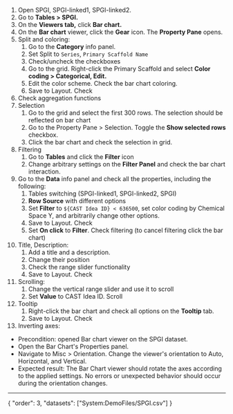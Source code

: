 1. Open SPGI, SPGI-linked1, SPGI-linked2.
2. Go to **Tables > SPGI.**
3. On the **Viewers tab,** click **Bar chart.**
4. On the **Bar chart** viewer, click the **Gear** icon. The **Property Pane** opens.
5. Split and coloring:
    1. Go to the **Category** info panel.
    2. Set Split to `Series`, `Primary Scaffold Name`
    3. Check/uncheck the checkboxes
    4. Go to the grid. Right-click the Primary Scaffold and select **Color coding > Categorical, Edit.**
    5. Edit the color scheme. Check the bar chart coloring.
    6. Save to Layout. Check
6. Check aggregation functions
7. Selection
    1. Go to the grid and select the first 300 rows. The selection should be reflected on bar chart
    2. Go to the Property Pane > Selection. Toggle the **Show selected rows** checkbox.
    3. Click the bar chart and check the selection in grid.
8. Filtering
    1. Go to **Tables** and click the **Filter** icon
    2. Change arbitrary settings on the **Filter Panel** and check the bar chart interaction.
9. Go to the **Data** info panel and check all the properties, including the following:
    1. Tables switching (SPGI-linked1, SPGI-linked2, SPGI)
    2. **Row Source** with different options
    3. Set **Filter** to `${CAST Idea ID} < 636500`, set color coding by Chemical Space Y, and arbitrarily change other options.
    4. Save to Layout. Check
    5. Set **On click** to **Filter**. Check filtering (to cancel filtering click the bar chart)
10. Title, Description:
    1. Add a title and a description.
    2. Change their position
    3. Check the range slider functionality
    4. Save to Layout. Check
11. Scrolling:
    1. Change the vertical range slider and use it to scroll
    2. Set **Value** to CAST Idea ID. Scroll
12. Tooltip
    1. Right-click the bar chart and check all options on the **Tooltip** tab.
    2. Save to Layout. Check
13. Inverting axes:
  * Precondition: opened Bar chart viewer on the SPGI dataset.
  * Open the Bar Chart's Properties panel.
  * Navigate to Misc > Orientation. Change the viewer's orientation to Auto, Horizontal, and Vertical.
  * Expected result: The Bar Chart viewer should rotate the axes according to the applied settings. No errors or unexpected behavior should occur during the orientation changes.




---
{
  "order": 3,
  "datasets": ["System:DemoFiles/SPGI.csv"]
}
